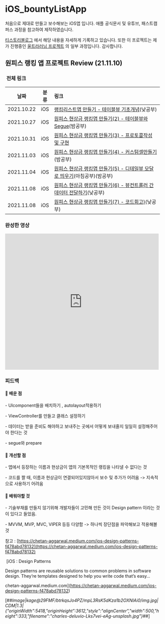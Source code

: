 # iOS_bountyListApp


처음으로 제대로 만들고 보수해보는 iOS앱 입니다. 
애플 공식문서 및 유튜브, 패스트캠퍼스 과정을 참고하여 제작하였습니다. 

[티스토리블로그](https://h1guitar.tistory.com/) 에서 해당 내용을 자세하게 기록하고 있습니다. 
또한 이 프로젝트는 제가 진행중인  [울트라러닝 프로젝트](https://github.com/wisehyun0814/ultraLearningiOS) 의 일부 과정입니다.
감사합니다. 

## 원피스 랭킹 앱 프로젝트 Review (21.11.10)

###  **전체 링크**

| 날짜 | 분류 | 링크 |
| :-: | :-: | :-- |
| 2021.10.22 | iOS | [랭킹리스트앱 만들기 - 테이블뷰 기초개념](https://h1guitar.tistory.com/79)(낮공부) |
| 2021.10.27 | iOS | [원피스 현상금 랭킹앱 만들기(2) - 테이블뷰와 Segue](https://h1guitar.tistory.com/80)(밤공부) |
| 2021.10.31 | iOS | [원피스 현상금 랭킹앱 만들기(3) - 프로토콜작성 및 구현](https://h1guitar.tistory.com/81) |
| 2021.11.03 | iOS | [원피스 현상금 랭킹앱 만들기(4) - 커스텀셀만들기](https://h1guitar.tistory.com/82)(밤공부) |
| 2021.11.04 | iOS | [원피스 현상금 랭킹앱 만들기(5) - 디테일뷰 모달로 띄우기](https://h1guitar.tistory.com/83)(아침공부)(밤공부) |
| 2021.11.08 | iOS | [원피스 현상금 랭킹앱 만들기(6) - 뷰컨트롤러 간 데이터 전달하기](https://h1guitar.tistory.com/84)(낮공부) |
| 2021.11.08 | iOS | [원피스 현상금 랭킹앱 만들기(7) - 코드회고)](https://h1guitar.tistory.com/85)(낮공부) |

### **완성한 영상**

<iframe src="https://play-tv.kakao.com/embed/player/cliplink/423790965?service=daum_tistory" width="500" height="442" frameborder="0" allowfullscreen="true"></iframe>

### **피드백**

#### **📌 배운 점**

\- UIcomponent들을 배치하기 , autolayout적용하기 

\- ViewController를 만들고 클래스 설정하기

\- 데이터는 받을 준비도 해야하고 보내주는 곳에서 어떻게 보내줄지 일일히 설정해주어야 한다는 것

\- segue와 prepare 

#### ****📌** 개선할 점**

\- 앱에서 등장하는 이름과 현상금이 앱의 기본목적인 랭킹을 나타낼 수 없다는 것

\- 코드를 짤 때, 이름과 현상금이 연결되어있지않아서 보수 및 추가가 어려움 -> 지속적으로 사용하기 어려움

#### ****📌** 배워야할 것**

\- 기술부채를 만들지 않기위해 개발자들이 고민해 만든 것이 Design pattern 이라는 것이 있다고 들었음. 

\- MVVM, MVP, MVC, VIPER 등등 다양함 -> 하나씩 장단점을 파악해보고 적용해볼 것

참고 : [https://chetan-aggarwal.medium.com/ios-design-patterns-f478abd78132](https://chetan-aggarwal.medium.com/ios-design-patterns-f478abd78132)

 [iOS : Design Patterns

Design patterns are reusable solutions to common problems in software design. They’re templates designed to help you write code that’s easy…

chetan-aggarwal.medium.com](https://chetan-aggarwal.medium.com/ios-design-patterns-f478abd78132)

[##_Image|kage@29FMF/btrkqsJo4PZ/mpL3RsK5dKza1b2OXNIAi0/img.jpg|CDM|1.3|{"originWidth":5418,"originHeight":3612,"style":"alignCenter","width":500,"height":333,"filename":"charles-deluvio-Lks7vei-eAg-unsplash.jpg"}_##]